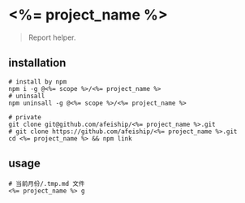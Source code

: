 # <%= project_name %>
> Report helper.

## installation
```shell
# install by npm
npm i -g @<%= scope %>/<%= project_name %>
# uninsall
npm uninsall -g @<%= scope %>/<%= project_name %>

# private
git clone git@github.com/afeiship/<%= project_name %>.git
# git clone https://github.com/afeiship/<%= project_name %>.git
cd <%= project_name %> && npm link
```

## usage
```shell
# 当前月份/.tmp.md 文件
<%= project_name %> g
```
